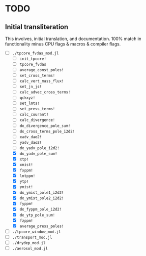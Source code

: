 # TODO

## Initial transliteration

This involves, initial translation, and documentation. 100% match in functionality minus CPU flags & macros & compiler flags.

- [ ] `./tpcore_fvdas_mod.jl`
  - [ ] `init_tpcore!`
  - [ ] `tpcore_fvdas`
  - [ ] `average_const_poles!`
  - [ ] `set_cross_terms!`
  - [ ] `calc_vert_mass_flux!`
  - [ ] `set_jn_js!`
  - [ ] `calc_advec_cross_terms!`
  - [ ] `qckxyz!`
  - [ ] `set_lmts!`
  - [ ] `set_press_terms!`
  - [ ] `calc_courant!`
  - [ ] `calc_divergence!`
  - [ ] `do_divergence_pole_sum!`
  - [ ] `do_cross_terms_pole_i2d2!`
  - [ ] `xadv_dao2!`
  - [ ] `yadv_dao2!`
  - [ ] `do_yadv_pole_i2d2!`
  - [x] `do_yadv_pole_sum!`
  - [x] `xtp!`
  - [x] `xmist!`
  - [x] `fxppm!`
  - [x] `lmtppm!`
  - [x] `ytp!`
  - [x] `ymist!`
  - [x] `do_ymist_pole1_i2d2!`
  - [x] `do_ymist_pole2_i2d2!`
  - [x] `fyppm!`
  - [x] `do_fyppm_pole_i2d2!`
  - [x] `do_ytp_pole_sum!`
  - [x] `fzppm!`
  - [x] `average_press_poles!`
- [ ] `./tpcore_window_mod.jl`
- [ ] `./transport_mod.jl`
- [ ] `./drydep_mod.jl`
- [ ] `./aerosol_mod.jl`
